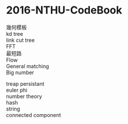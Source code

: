 # 2016-NTHU-CodeBook

幾何模板  
kd tree  
link cut tree  
FFT   
最短路  
Flow  
General matching  
Big number  

treap persistant  
euler phi  
number theory  
hash  
string  
connected component  
